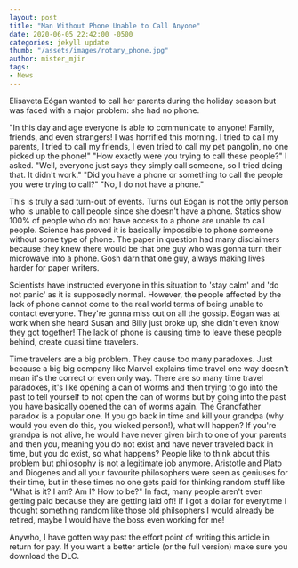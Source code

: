 ```yaml
---
layout: post
title: "Man Without Phone Unable to Call Anyone"
date: 2020-06-05 22:42:00 -0500
categories: jekyll update
thumb: "/assets/images/rotary_phone.jpg"
author: mister_mjir
tags:
- News
---
```


Elisaveta Eógan wanted to call her parents during the holiday season but was faced with a major problem: she had no phone.
 
"In this day and age everyone is able to communicate to anyone! Family, friends, and even strangers! I was horrified this
morning. I tried to call my parents, I tried to call my friends, I even tried to call my pet pangolin, no one picked up the
phone!" "How exactly were you trying to call these people?" I asked. "Well, everyone just says they simply call someone, so I
tried doing that. It didn't work." "Did you have a phone or something to call the people you were trying to call?" "No, I do
not have a phone."
 
This is truly a sad turn-out of events. Turns out Eógan is not the only person who is unable to call people since she doesn't
have a phone. Statics show 100% of people who do not have access to a phone are unable to call people. Science has proved it
is basically impossible to phone someone without some type of phone. The paper in question had many disclaimers because they
knew there would be that one guy who was gonna turn their microwave into a phone. Gosh darn that one guy, always making lives
harder for paper writers.

Scientists have instructed everyone in this situation to 'stay calm' and 'do not panic' as it is supposedly normal. However,
the people affected by the lack of phone cannot come to the real world terms of being unable to contact everyone. They're gonna
miss out on all the gossip. Eógan was at work when she heard Susan and Billy just broke up, she didn't even know they got
together! The lack of phone is causing time to leave these people behind, create quasi time travelers.

Time travelers are a big problem. They cause too many paradoxes. Just because a big big company like Marvel explains time
travel one way doesn't mean it's the correct or even only way. There are so many time travel paradoxes, it's like opening
a can of worms and then trying to go into the past to tell yourself to not open the can of worms but by going into the past
you have basically opened the can of worms again. The Grandfather paradox is a popular one. If you go back in time and kill
your grandpa (why would you even do this, you wicked person!), what will happen? If you're grandpa is not alive, he would
have never given birth to one of your parents and then you, meaning you do not exist and have never traveled back in time,
but you do exist, so what happens? People like to think about this problem but philosophy is not a legitimate job anymore.
Aristotle and Plato and Diogenes and all your favourite philosophers were seen as geniuses for their time, but in these times
no one gets paid for thinking random stuff like "What is it? I am? Am I? How to be?" In fact, many people aren't even getting
paid because they are getting laid off! If I got a dollar for everytime I thought something random like those old philsophers
I would already be retired, maybe I would have the boss even working for me!

Anywho, I have gotten way past the effort point of writing this article in return for pay. If you want a better article (or
the full version) make sure you download the DLC.
